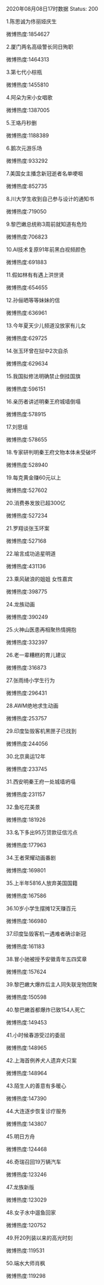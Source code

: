 2020年08月08日17时数据
Status: 200

1.陈思诚为佟丽娅庆生

微博热度:1854627

2.厦门两名高级警长同日殉职

微博热度:1464313

3.第七代小棕瓶

微博热度:1455810

4.阿朵为宋小女唱歌

微博热度:1387005

5.王珞丹秒删

微博热度:1188389

6.鹅次元游乐场

微博热度:933292

7.美国女主播念新冠逝者名单哽咽

微博热度:852735

8.川大学生收到自己参与设计的通知书

微博热度:719050

9.黎巴嫩总统称3周前就知道有危险

微博热度:706823

10.AI技术复原91年前黑白视频颜色

微博热度:691883

11.假如林有有遇上洪世贤

微博热度:654655

12.孙俪晒等等妹妹的信

微博热度:636961

13.今年夏天少儿频道没放家有儿女

微博热度:629725

14.张玉环曾在狱中2次自杀

微博热度:629634

15.我国拟修法明确禁止倒挂国旗

微博热度:596151

16.亲历者讲述明秦王府城墙倒塌

微博热度:578915

17.刘思瑶

微博热度:578655

18.专家研判明秦王府文物本体未受破坏

微博热度:528940

19.每克黄金赚60元以上

微博热度:527602

20.消费券发放已超300亿

微博热度:527234

21.罗翔谈张玉环案

微博热度:527168

22.喻言成功追星明道

微博热度:431136

23.乘风破浪的姐姐 女性嘉宾

微博热度:398775

24.龙族动画

微博热度:390249

25.火神山医患再相聚热情拥抱

微博热度:332397

26.老一辈糟糕的育儿建议

微博热度:316873

27.张雨绮小学生行为

微博热度:296431

28.AWM绝地求生动画

微博热度:253757

29.印度坠毁客机黑匣子已找到

微博热度:244056

30.北京奥运12年

微博热度:233745

31.西安明秦王府一处城墙坍塌

微博热度:231157

32.鱼吃花美景

微博热度:181926

33.名下多出95万贷款征信污点

微博热度:177963

34.王者荣耀动画番剧

微博热度:169801

35.上半年5816人放弃美国国籍

微博热度:167586

36.10岁小学生摆摊12天赚百元

微博热度:166980

37.印度坠毁客机一遇难者确诊新冠

微博热度:161183

38.冒小驰被授予安徽青年五四奖章

微博热度:157624

39.黎巴嫩大爆炸后主人同失联宠物团聚

微博热度:150598

40.黎巴嫩首都爆炸已致154人死亡

微博热度:149453

41.小时候春游受过的委屈

微博热度:148965

42.上海首例养犬人遗弃犬只案

微博热度:148964

43.陌生人的善意有多暖心

微博热度:147390

44.大连逐步恢复诊疗服务

微博热度:143807

45.明日方舟

微博热度:124468

46.奇瑞召回19万辆汽车

微博热度:123246

47.龙族新版

微博热度:123029

48.女子水中遛鱼回家

微博热度:120752

49.歼20列装以来的高光时刻

微博热度:119531

50.端水大师肖枫

微博热度:119298

